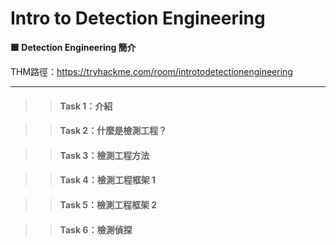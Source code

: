 # Intro to Detection Engineering

**🟦 Detection Engineering 簡介**

THM路徑：https://tryhackme.com/room/introtodetectionengineering

---

>> #### Task 1：介紹

>> #### Task 2：什麼是檢測工程？

>> #### Task 3：檢測工程方法

>> #### Task 4：檢測工程框架 1

>> #### Task 5：檢測工程框架 2

>> #### Task 6：檢測偵探